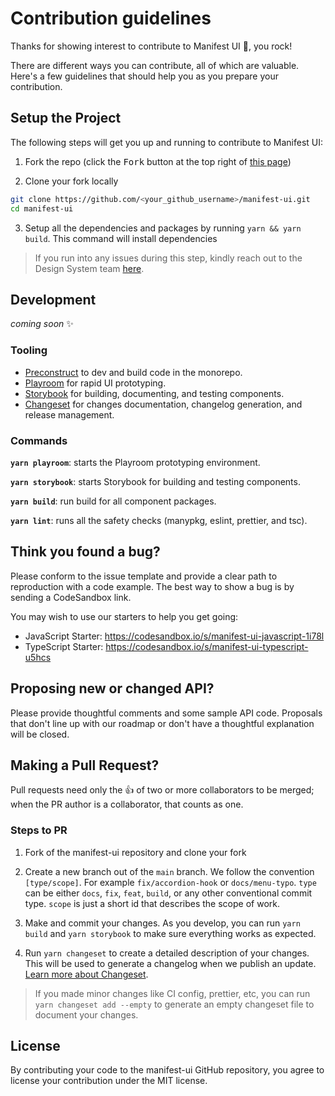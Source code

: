# Contribution guidelines

Thanks for showing interest to contribute to Manifest UI 💖, you rock!

There are different ways you can contribute, all
of which are valuable. Here's a few guidelines that should help you as you
prepare your contribution.

## Setup the Project

The following steps will get you up and running to contribute to Manifest UI:

1. Fork the repo (click the <kbd>Fork</kbd> button at the top right of
   [this page](https://github.com/project44/manifest-ui))

2. Clone your fork locally

```sh
git clone https://github.com/<your_github_username>/manifest-ui.git
cd manifest-ui
```

3. Setup all the dependencies and packages by running `yarn && yarn build`. This
   command will install dependencies

> If you run into any issues during this step, kindly reach out to the Design System team [here](https://p-44.slack.com/archives/C02CL3RLKED).

## Development

_coming soon_ ✨

### Tooling

- [Preconstruct](https://preconstruct.tools/) to dev and build code in the monorepo.
- [Playroom](https://github.com/seek-oss/playroom/) for rapid UI prototyping.
- [Storybook](https://storybook.js.org/) for building, documenting, and testing components.
- [Changeset](https://github.com/atlassian/changesets) for changes
  documentation, changelog generation, and release management.

### Commands

**`yarn playroom`**: starts the Playroom prototyping environment.

**`yarn storybook`**: starts Storybook for building and testing components.

**`yarn build`**: run build for all component packages.

**`yarn lint`**: runs all the safety checks (manypkg, eslint, prettier, and tsc).

## Think you found a bug?

Please conform to the issue template and provide a clear path to reproduction
with a code example. The best way to show a bug is by sending a CodeSandbox
link.

You may wish to use our starters to help you get going:

- JavaScript Starter: <https://codesandbox.io/s/manifest-ui-javascript-1i78l>
- TypeScript Starter: <https://codesandbox.io/s/manifest-ui-typescript-u5hcs>

## Proposing new or changed API?

Please provide thoughtful comments and some sample API code. Proposals that
don't line up with our roadmap or don't have a thoughtful explanation will be
closed.

## Making a Pull Request?

Pull requests need only the :+1: of two or more collaborators to be merged; when
the PR author is a collaborator, that counts as one.

### Steps to PR

1. Fork of the manifest-ui repository and clone your fork

2. Create a new branch out of the `main` branch. We follow the convention
   `[type/scope]`. For example `fix/accordion-hook` or `docs/menu-typo`. `type`
   can be either `docs`, `fix`, `feat`, `build`, or any other conventional
   commit type. `scope` is just a short id that describes the scope of work.

3. Make and commit your changes.
   As you develop, you can run `yarn build` and
   `yarn storybook` to make sure everything works as expected.

4. Run `yarn changeset` to create a detailed description of your changes. This
   will be used to generate a changelog when we publish an update.
   [Learn more about Changeset](https://github.com/atlassian/changesets/tree/master/packages/cli).

> If you made minor changes like CI config, prettier, etc, you can run
> `yarn changeset add --empty` to generate an empty changeset file to document
> your changes.

## License

By contributing your code to the manifest-ui GitHub repository, you agree to
license your contribution under the MIT license.
